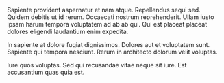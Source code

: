 Sapiente provident aspernatur et nam atque. Repellendus sequi sed. Quidem debitis ut id rerum. Occaecati nostrum reprehenderit. Ullam iusto ipsam harum tempora voluptatem ad ab ab qui. Qui est placeat placeat dolores eligendi laudantium enim expedita.
 In sapiente at dolore fugiat dignissimos. Dolores aut et voluptatem sunt. Sapiente qui tempora nesciunt. Rerum in architecto dolorum velit voluptas.
 Iure quos voluptas. Sed qui recusandae vitae neque sit iure. Est accusantium quas quia est.